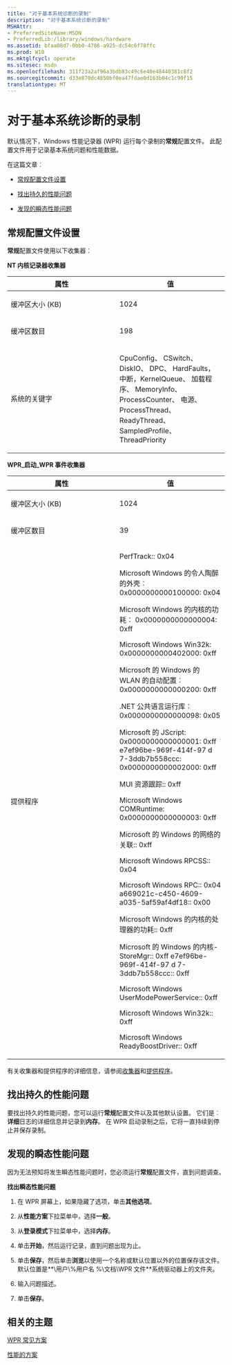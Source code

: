 ```yaml
---
title: "对于基本系统诊断的录制"
description: "对于基本系统诊断的录制"
MSHAttr:
- PreferredSiteName:MSDN
- PreferredLib:/library/windows/hardware
ms.assetid: bfaa08d7-0bb0-4786-a925-dc54c6f78ffc
ms.prod: W10
ms.mktglfcycl: operate
ms.sitesec: msdn
ms.openlocfilehash: 311f23a2af96a3bdb83c49c6e40e48440381c8f2
ms.sourcegitcommit: d33e870dc4850bf0ea47fdae0d163b04c1c90f15
translationtype: MT
---
```

# <a name="recording-for-basic-system-diagnosis"></a>对于基本系统诊断的录制


默认情况下，Windows 性能记录器 (WPR) 运行每个录制的**常规**配置文件。 此配置文件用于记录基本系统问题和性能数据。

在这篇文章︰

-   [常规配置文件设置](#generalpro)

-   [找出持久的性能问题](#sus)

-   [发现的瞬态性能问题](#trans)

## <a name="a-href-idgeneralproageneral-profile-settings"></a><a href="" id="generalpro"></a>常规配置文件设置


**常规**配置文件使用以下收集器︰

**NT 内核记录器收集器**

<table>
<colgroup>
<col width="50%" />
<col width="50%" />
</colgroup>
<thead>
<tr class="header">
<th>属性</th>
<th>值</th>
</tr>
</thead>
<tbody>
<tr class="odd">
<td><p>缓冲区大小 (KB)</p></td>
<td><p>1024</p></td>
</tr>
<tr class="even">
<td><p>缓冲区数目</p></td>
<td><p>198</p></td>
</tr>
<tr class="odd">
<td><p>系统的关键字</p></td>
<td><p>CpuConfig、 CSwitch、 DiskIO、 DPC、 HardFaults，中断，KernelQueue、 加载程序、 MemoryInfo、 ProcessCounter、 电源、 ProcessThread、 ReadyThread、 SampledProfile、 ThreadPriority</p></td>
</tr>
</tbody>
</table>

 

**WPR\_启动\_WPR 事件收集器**

<table>
<colgroup>
<col width="50%" />
<col width="50%" />
</colgroup>
<thead>
<tr class="header">
<th>属性</th>
<th>值</th>
</tr>
</thead>
<tbody>
<tr class="odd">
<td><p>缓冲区大小 (KB)</p></td>
<td><p>1024</p></td>
</tr>
<tr class="even">
<td><p>缓冲区数目</p></td>
<td><p>39</p></td>
</tr>
<tr class="odd">
<td><p>提供程序</p></td>
<td><p>PerfTrack:: 0x04</p>
<p>Microsoft Windows 的令人陶醉的外壳︰ 0x0000000000100000: 0x04</p>
<p>Microsoft Windows 的内核的功耗︰ 0x0000000000000004: 0xff</p>
<p>Microsoft Windows Win32k: 0x0000000000402000: 0xff</p>
<p>Microsoft 的 Windows 的 WLAN 的自动配置︰ 0x0000000000000200: 0xff</p>
<p>.NET 公共语言运行库︰ 0x0000000000000098: 0x05</p>
<p>Microsoft 的 JScript: 0x0000000000000001: 0xff e7ef96be-969f-414f-97 d 7-3ddb7b558ccc: 0x0000000000002000: 0xff</p>
<p>MUI 资源跟踪:: 0xff</p>
<p>Microsoft Windows COMRuntime: 0x0000000000000003: 0xff</p>
<p>Microsoft 的 Windows 的网络的关联:: 0xff</p>
<p>Microsoft Windows RPCSS:: 0x04</p>
<p>Microsoft Windows RPC:: 0x04 a669021c-c450-4609-a035-5af59af4df18:: 0x00</p>
<p>Microsoft Windows 的内核的处理器的功耗:: 0xff</p>
<p>Microsoft 的 Windows 的内核-StoreMgr:: 0xff e7ef96be-969f-414f-97 d 7-3ddb7b558ccc:: 0xff</p>
<p>Microsoft Windows UserModePowerService:: 0xff</p>
<p>Microsoft Windows Win32k:: 0xff</p>
<p>Microsoft Windows ReadyBoostDriver:: 0xff</p></td>
</tr>
</tbody>
</table>

 

有关收集器和提供程序的详细信息，请参阅[收集器](collectors.md)和[提供程序](providers.md)。

## <a name="a-href-idsusaidentify-sustained-performance-issues"></a><a href="" id="sus"></a>找出持久的性能问题


要找出持久的性能问题，您可以运行**常规**配置文件以及其他默认设置。 它们是︰**详细**日志的详细信息并记录到**内存**。 在 WPR 启动录制之后，它将一直持续到停止并保存录制。

## <a name="a-href-idtransaidentify-transient-performance-issues"></a><a href="" id="trans"></a>发现的瞬态性能问题


因为无法预知将发生瞬态性能问题时，您必须运行**常规**配置文件，直到问题调查。

**找出瞬态性能问题**

1.  在 WPR 屏幕上，如果隐藏了选项，单击**其他选项**。

2.  从**性能方案**下拉菜单中，选择**一般**。

3.  从**登录模式**下拉菜单中，选择**内存**。

4.  单击**开始**，然后运行记录，直到问题出现为止。

5.  单击**保存**，然后单击**浏览**以使用一个名称或默认位置以外的位置保存该文件。 默认位置是**\\用户\\%用户名 %\\文档\\WPR 文件**系统驱动器上的文件夹。

6.  输入问题描述。

7.  单击**保存**。

## <a name="related-topics"></a>相关的主题


[WPR 常见方案](windows-performance-recorder-common-scenarios.md)

[性能的方案](performance-scenarios.md)

 

 







